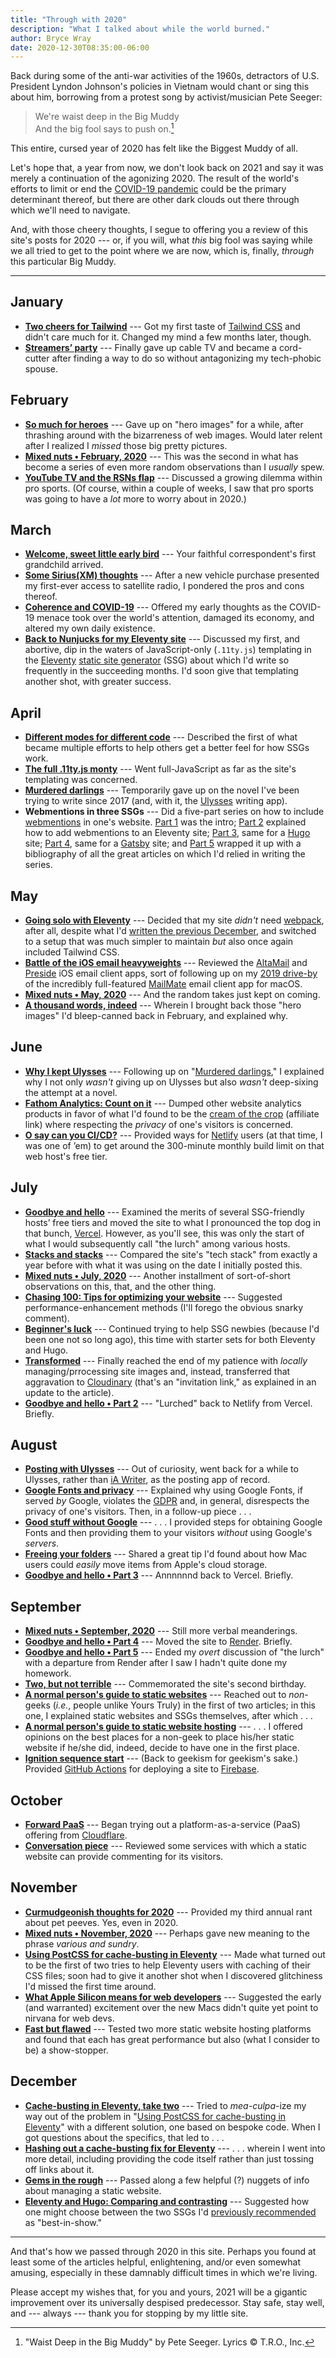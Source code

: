 ```yaml
---
title: "Through with 2020"
description: "What I talked about while the world burned."
author: Bryce Wray
date: 2020-12-30T08:35:00-06:00
---
```


Back during some of the anti-war activities of the 1960s, detractors of U.S. President Lyndon Johnson's policies in Vietnam would chant or sing this about him, borrowing from a protest song by activist/musician Pete Seeger:

> We're waist deep in the Big Muddy<br />
> And the big fool says to push on.[^legalWDITBM]

[^legalWDITBM]: "Waist Deep in the Big Muddy" by Pete Seeger. Lyrics &copy; T.R.O., Inc.

This entire, cursed year of 2020 has felt like the Biggest Muddy of all.

Let's hope that, a year from now, we don't look back on 2021 and say it was merely a continuation of the agonizing 2020. The result of the world's efforts to limit or end the [COVID-19 pandemic](/posts/2020/03/coherence-covid-19/) could be the primary determinant thereof, but there are other dark clouds out there through which we'll need to navigate.

And, with those cheery thoughts, I segue to offering you a review of this site's posts for 2020 --- or, if you will, what *this* big fool was saying while we all tried to get to the point where we are now, which is, finally, *through* this particular Big Muddy.

---

## January

- **[Two cheers for Tailwind](/posts/2020/01/two-cheers-tailwind/)** --- Got my first taste of [Tailwind CSS](https://tailwindcss.com) and didn't care much for it. Changed my mind a few months later, though.
- **[Streamers’ party](/posts/2020/01/streamers-party/)** --- Finally gave up cable TV and became a cord-cutter after finding a way to do so without antagonizing my tech-phobic spouse.

## February

- **[So much for heroes](/posts/2020/02/so-much-for-heroes/)** --- Gave up on "hero images" for a while, after thrashing around with the bizarreness of web images. Would later relent after I realized I *missed* those big pretty pictures.
- **[Mixed nuts • February, 2020](/posts/2020/02/mixed-nuts-february-2020/)** --- This was the second in what has become a series of even more random observations than I *usually* spew.
- **[YouTube TV and the RSNs flap](/posts/2020/02/youtube-tv-rsns-flap/)** --- Discussed a growing dilemma within pro sports. (Of course, within a couple of weeks, I saw that pro sports was going to have a *lot* more to worry about in 2020.)

## March

- **[Welcome, sweet little early bird](/posts/2020/03/welcome-sweet-little-early-bird/)** --- Your faithful correspondent's first grandchild arrived.
- **[Some Sirius(XM) thoughts](/posts/2020/03/some-siriusxm-thoughts/)** --- After a new vehicle purchase presented my first-ever access to satellite radio, I pondered the pros and cons thereof.
- **[Coherence and COVID-19](/posts/2020/03/coherence-covid-19/)** --- Offered my early thoughts as the COVID-19 menace took over the world's attention, damaged its economy, and altered my own daily existence.
- **[Back to Nunjucks for my Eleventy site](/posts/2020/03/back-nunjucks-eleventy-site/)** --- Discussed my first, and abortive, dip in the waters of JavaScript-only (`.11ty.js`) templating in the [Eleventy](https://11ty.dev) [static site generator](https://jamstack.org/generators) (SSG) about which I'd write so frequently in the succeeding months. I'd soon give that templating another shot, with greater success.

## April

- **[Different modes for different code](/posts/2020/04/different-modes-different-code/)** --- Described the first of what became multiple efforts to help others get a better feel for how SSGs work.
- **[The full .11ty.js monty](/posts/2020/04/full-11ty-js-monty/)** --- Went full-JavaScript as far as the site's templating was concerned.
- **[Murdered darlings](/posts/2020/04/murdered-darlings/)** --- Temporarily gave up on the novel I've been trying to write since 2017 (and, with it, the [Ulysses](https://ulysses.app) writing app).
- **Webmentions in three SSGs** --- Did a five-part series on how to include [webmentions](https://indieweb.org/Webmention) in one's website. [Part 1](/posts/2020/04/webmentions-three-ssgs-1/) was the intro; [Part 2](/posts/2020/04/webmentions-three-ssgs-2/) explained how to add webmentions to an Eleventy site; [Part 3](/posts/2020/04/webmentions-three-ssgs-3/), same for a [Hugo](https://gohugo.io) site; [Part 4](/posts/2020/04/webmentions-three-ssgs-4/), same for a [Gatsby](https://gatsbyjs.org) site; and [Part 5](/posts/2020/04/webmentions-three-ssgs-5/) wrapped it up with a bibliography of all the great articles on which I'd relied in writing the series.

## May

- **[Going solo with Eleventy](/posts/2020/05/going-solo-eleventy/)** --- Decided that my site *didn't* need [webpack](https://webpack.js.org), after all, despite what I'd [written the previous December](/posts/2019/12/packing-up/), and switched to a setup that was much simpler to maintain *but* also once again included Tailwind CSS.
- **[Battle of the iOS email heavyweights](/posts/2020/05/battle-ios-email-heavyweights/)** --- Reviewed the [AltaMail](https://mobile.eurosmartz.com/products/altamail.html) and [Preside](https://preside.io/) iOS email client apps, sort of following up on my [2019 drive-by](/posts/2019/06/ahoy-mate/) of the incredibly full-featured [MailMate](https://freron.com) email client app for macOS.
- **[Mixed nuts • May, 2020](/posts/2020/05/mixed-nuts-2020-05/)** --- And the random takes just kept on coming.
- **[A thousand words, indeed](/posts/2020/05/thousand-words-indeed/)** --- Wherein I brought back those "hero images" I'd bleep-canned back in February, and explained why.

## June

- **[Why I kept Ulysses](/posts/2020/06/why-kept-ulysses/)** --- Following up on "[Murdered darlings](/posts/2020/04/murdered-darlings/)," I explained why I not only *wasn't* giving up on Ulysses but also *wasn't* deep-sixing the attempt at a novel.
- **[Fathom Analytics: Count on it](/posts/2020/06/fathom-analytics-count-on-it/)** --- Dumped other website analytics products in favor of what I'd found to be the [cream of the crop](https://usefathom.com/ref/ZKHYWX) (affiliate link) where respecting the *privacy* of one's visitors is concerned.
- **[O say can you CI/CD?](/posts/2020/06/o-say-can-you-ci-cd/)** --- Provided ways for [Netlify](https://netlify.com) users (at that time, I was one of ’em) to get around the 300-minute monthly build limit on that web host's free tier.


## July

- **[Goodbye and hello](/posts/2020/07/goodbye-hello/)** --- Examined the merits of several SSG-friendly hosts’ free tiers and moved the site to what I pronounced the top dog in that bunch, [Vercel](https://vercel.com). However, as you'll see, this was only the start of what I would subsequently call "the lurch" among various hosts.
- **[Stacks and stacks](/posts/2020/07/stacks-and-stacks/)** --- Compared the site's "tech stack" from exactly a year before with what it was using on the date I initially posted this.
- **[Mixed nuts • July, 2020](/posts/2020/07/mixed-nuts-2020-07/)** --- Another installment of sort-of-short observations on this, that, and the other thing.
- **[Chasing 100: Tips for optimizing your website](/posts/2020/07/chasing-100-tips-optimizing-website/)** --- Suggested performance-enhancement methods (I'll forego the obvious snarky comment).
- **[Beginner's luck](/posts/2020/07/beginners-luck/)** --- Continued trying to help SSG newbies (because I'd been one not so long ago), this time with starter sets for both Eleventy and Hugo.
- **[Transformed](/posts/2020/07/transformed/)** --- Finally reached the end of my patience with *locally* managing/prrocessing site images and, instead, transferred that aggravation to [Cloudinary](https://cloudinary.com/invites/lpov9zyyucivvxsnalc5/dqunpyaeqiizezj6lbdu) (that's an "invitation link," as explained in an update to the article).
- **[Goodbye and hello • Part 2](/posts/2020/07/goodbye-hello-part-2/)** --- "Lurched" back to Netlify from Vercel. Briefly.

## August

- **[Posting with Ulysses](/posts/2020/08/posting-with-ulysses/)** --- Out of curiosity, went back for a while to Ulysses, rather than [iA Writer](https://ia.net/writer), as the posting app of record.
- **[Google Fonts and privacy](/posts/2020/08/google-fonts-privacy/)** --- Explained why using Google Fonts, if served *by* Google, violates the [GDPR](https://gdpr-info.eu/) and, in general, disrespects the privacy of one's visitors. Then, in a follow-up piece&nbsp;.&nbsp;.&nbsp;.
- **[Good stuff without Google](/posts/2020/08/good-stuff-without-google/)** ---  .&nbsp;.&nbsp;. I provided steps for obtaining Google Fonts and then providing them to your visitors *without* using Google's *servers*.
- **[Freeing your folders](/posts/2020/08/freeing-your-folders/)** --- Shared a great tip I'd found about how Mac users could *easily* move items from Apple's cloud storage.
- **[Goodbye and hello • Part 3](/posts/2020/08/goodbye-hello-part-3/)** --- Annnnnnd back to Vercel. Briefly.

## September

- **[Mixed nuts • September, 2020](/posts/2020/09/mixed-nuts-2020-09/)** --- Still more verbal meanderings.
- **[Goodbye and hello • Part 4](/posts/2020/09/goodbye-hello-part-4/)** --- Moved the site to [Render](https://render.com). Briefly.
- **[Goodbye and hello • Part 5](/posts/2020/09/goodbye-hello-part-5/)** --- Ended my *overt* discussion of "the lurch" with a departure from Render after I saw I hadn't quite done my homework.
- **[Two, but not terrible](/posts/2020/09/two-but-not-terrible/)** --- Commemorated the site's second birthday.
- **[A normal person's guide to static websites](/posts/2020/09/normal-persons-guide-static-websites/)** --- Reached out to *non*-geeks (*i.e.*, people unlike Yours Truly) in the first of two articles; in this one, I explained static websites and SSGs themselves, after which&nbsp;.&nbsp;.&nbsp;.
- **[A normal person's guide to static website hosting](/posts/2020/09/normal-persons-guide-static-website-hosting/)** --- .&nbsp;.&nbsp;. I offered opinions on the best places for a non-geek to place his/her static website if he/she did, indeed, decide to have one in the first place.
- **[Ignition sequence start](/posts/2020/09/ignition-sequence-start/)** --- (Back to geekism for geekism's sake.) Provided [GitHub Actions](https://github.com/features/actions) for deploying a site to [Firebase](https://firebase.google.com).

## October

- **[Forward PaaS](/posts/2020/10/forward-paas/)** --- Began trying out a platform-as-a-service (PaaS) offering from [Cloudflare](https://cloudflare.com).
- **[Conversation piece](/posts/2020/10/conversation-piece/)** --- Reviewed some services with which a static website can provide commenting for its visitors.

## November

- **[Curmudgeonish thoughts for 2020](/posts/2020/11/curmudgeonish-thoughts-2020/)** --- Provided my third annual rant about pet peeves. Yes, even in 2020.
- **[Mixed nuts • November, 2020](/posts/2020/11/mixed-nuts-2020-11/)** --- Perhaps gave new meaning to the phrase *various and sundry*.
- **[Using PostCSS for cache-busting in Eleventy](/posts/2020/11/using-postcss-cache-busting-eleventy/)** --- Made what turned out to be the first of two tries to help Eleventy users with caching of their CSS files; soon had to give it another shot when I discovered glitchiness I'd missed the first time around.
- **[What Apple Silicon means for web developers](/posts/2020/11/what-apple-silicon-means-web-developers/)** --- Suggested the early (and warranted) excitement over the new Macs didn't quite yet point to nirvana for web devs.
- **[Fast but flawed](/posts/2020/11/fast-but-flawed/)** --- Tested two more static website hosting platforms and found that each has great performance but also (what I consider to be) a show-stopper.

## December

- **[Cache-busting in Eleventy, take two](/posts/2020/12/cache-busting-eleventy-take-two/)** --- Tried to *mea-culpa*-ize my way out of the problem in "[Using PostCSS for cache-busting in Eleventy](/posts/2020/11/using-postcss-cache-busting-eleventy/)" with a different solution, one based on bespoke code. When I got questions about the specifics, that led to&nbsp;.&nbsp;.&nbsp;.
- **[Hashing out a cache-busting fix for Eleventy](/posts/2020/12/hashing-out-cache-busting-fix-eleventy/)** --- .&nbsp;.&nbsp;. wherein I went into more detail, including providing the code itself rather than just tossing off links about it.
- **[Gems in the rough](/posts/2020/12/gems-in-rough/)** --- Passed along a few helpful (?) nuggets of info about managing a static website.
- **[Eleventy and Hugo: Comparing and contrasting](/posts/2020/12/eleventy-hugo-comparing-contrasting/)** --- Suggested how one might choose between the two SSGs I'd [previously recommended](/posts/2020/09/normal-persons-guide-static-websites/) as "best-in-show."

----

And that's how we passed through 2020 in this site. Perhaps you found at least some of the articles helpful, enlightening, and/or even somewhat amusing, especially in these damnably difficult times in which we're living.

Please accept my wishes that, for you and yours, 2021 will be a gigantic improvement over its universally despised predecessor. Stay safe, stay well, and --- always --- thank you for stopping by my little site.
